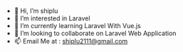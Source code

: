 - 👋 Hi, I’m shiplu
- 👀 I’m interested in Laravel
- 🌱 I’m currently learning Laravel With Vue.js
- 💞️ I’m looking to collaborate on Laravel Web Application 
- 📫 Email Me at : shiplu2111@gmail.com

<!---
shiplu2111/shiplu2111 is a ✨ special ✨ repository because its `README.md` (this file) appears on your GitHub profile.
You can click the Preview link to take a look at your changes.
--->
